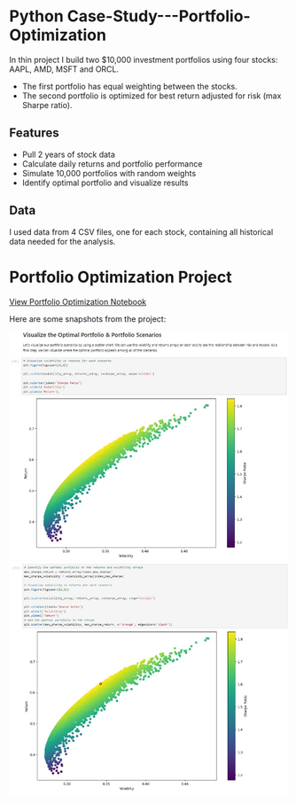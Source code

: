 # Python Case-Study---Portfolio-Optimization

In thin project I build two $10,000 investment portfolios using four stocks: AAPL, AMD, MSFT and ORCL.  
- The first portfolio has equal weighting between the stocks.  
- The second portfolio is optimized for best return adjusted for risk (max Sharpe ratio).

## Features
- Pull 2 years of stock data 
- Calculate daily returns and portfolio performance
- Simulate 10,000 portfolios with random weights
- Identify optimal portfolio and visualize results

## Data
I used data from 4 CSV files, one for each stock, containing all historical data needed for the analysis.


# Portfolio Optimization Project  
[View Portfolio Optimization Notebook](https://github.com/JaviGARES/Python-Case-Study---Portfolio-Optimization/blob/main/Case%20Study%20-%20Portfolio%20Optimization.ipynb)


Here are some snapshots from the project:

![Image 15](images/15.JPG)
![Image 16](images/16.JPG)

